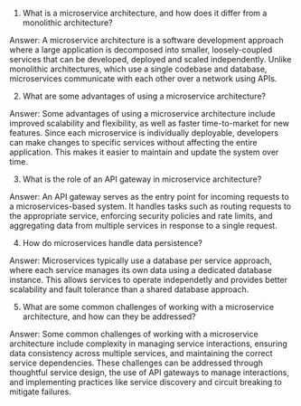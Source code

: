 

1. What is a microservice architecture, and how does it differ from a monolithic architecture?

Answer: A microservice architecture is a software development approach where a large application is decomposed into smaller, loosely-coupled services that can be developed, deployed and scaled independently. Unlike monolithic architectures, which use a single codebase and database, microservices communicate with each other over a network using APIs.

2. What are some advantages of using a microservice architecture?

Answer: Some advantages of using a microservice architecture include improved scalability and flexibility, as well as faster time-to-market for new features. Since each microservice is individually deployable, developers can make changes to specific services without affecting the entire application. This makes it easier to maintain and update the system over time.

3. What is the role of an API gateway in microservice architecture?

Answer: An API gateway serves as the entry point for incoming requests to a microservices-based system. It handles tasks such as routing requests to the appropriate service, enforcing security policies and rate limits, and aggregating data from multiple services in response to a single request.

4. How do microservices handle data persistence?

Answer: Microservices typically use a database per service approach, where each service manages its own data using a dedicated database instance. This allows services to operate independetly and provides better scalability and fault tolerance than a shared database approach.

5. What are some common challenges of working with a microservice architecture, and how can they be addressed?

Answer: Some common challenges of working with a microservice architecture include complexity in managing service interactions, ensuring data consistency across multiple services, and maintaining the correct service dependencies. These challenges can be addressed through thoughtful service design, the use of API gateways to manage interactions, and implementing practices like service discovery and circuit breaking to mitigate failures.